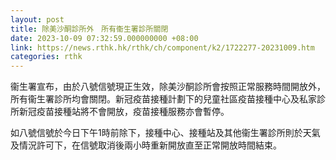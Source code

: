 ```yaml
---
layout: post
title: 除美沙酮診所外　所有衞生署診所關閉
date: 2023-10-09 07:32:59.000000000 +08:00
link: https://news.rthk.hk/rthk/ch/component/k2/1722277-20231009.htm
categories: rthk
---
```


衞生署宣布，由於八號信號現正生效，除美沙酮診所會按照正常服務時間開放外，所有衞生署診所均會關閉。新冠疫苗接種計劃下的兒童社區疫苗接種中心及私家診所新冠疫苗接種站將不會開放，疫苗接種服務亦會暫停。

如八號信號於今日下午1時前除下，接種中心、接種站及其他衞生署診所則於天氣及情況許可下，在信號取消後兩小時重新開放直至正常開放時間結束。
